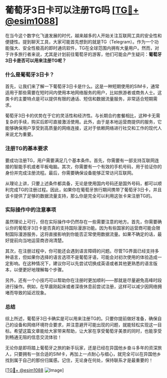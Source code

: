 # 葡萄牙3日卡可以注册TG吗 [[TG💪+ @esim1088](https://t.me/s/esim1088)]

在当今这个数字化飞速发展的时代，越来越多的人开始关注互联网工具的安全性和便捷性。提到聊天工具，大家可能首先想到的就是TG（Telegram）。作为一个功能强大、安全性极高的即时通讯软件，TG在全球范围内拥有大量用户。然而，对于许多旅行者来说，尤其是计划前往葡萄牙的游客，他们可能会产生疑问：**葡萄牙3日卡是否可以用来注册TG呢？**

### 什么是葡萄牙3日卡？

首先，让我们来了解一下葡萄牙3日卡是什么。这是一种短期使用的SIM卡，通常适用于那些需要在短时间内使用本地网络服务的用户，比如旅游者或商务人士。这类卡的主要特点是可以提供有限的通话、短信和数据流量服务，非常适合短期需求。

葡萄牙3日卡的优势在于它的灵活性和经济性。与长期合约套餐相比，这种卡无需复杂的手续，购买后即可直接激活使用。此外，由于是本地运营商提供的服务，它能够确保用户享受到高质量的网络连接，这对于依赖网络进行社交和工作的现代人来说尤为重要。

### 注册TG的基本要求

要成功注册TG，用户需要满足几个基本条件。首先，你需要有一部支持互联网连接的智能手机或者平板电脑。其次，你需要有一个有效的手机号码，用于验证你的身份并完成注册流程。最后，你需要确保设备能够正常访问互联网。

从理论上讲，只要上述条件都具备，无论是使用国内号码还是国外号码，都可以顺利完成TG的注册过程。因此，如果你在葡萄牙旅行期间携带了葡萄牙3日卡，并且该卡提供了足够的数据流量支持，那么你是完全可以利用这张卡来注册TG的。

### 实际操作中的注意事项

虽然理论上可行，但在实际操作中仍然存在一些需要注意的地方。首先，你需要确认你的葡萄牙3日卡是否真的支持国际漫游功能。因为有些国家的运营商可能会限制国际漫游服务，这将直接影响到你能否正常使用数据流量。如果不确定的话，最好提前向当地运营商咨询清楚。

其次，在注册过程中，你可能还会遇到语言障碍的问题。尽管TG界面已经支持多种语言，但如果你选择的语言选项不是葡萄牙语，可能会对初次使用的体验造成一定影响。在这种情况下，建议你可以先尝试切换成英语或者其他更熟悉的语言版本，以便更好地理解每个步骤。

另外，还有一个小技巧可以帮助你在注册时更加顺利——那就是尽量避免高峰时段进行操作。例如，在早晨刚起床或者深夜休息前尝试注册，这样可以减少因网络拥堵而导致的延迟现象。

### 总结

综上所述，葡萄牙3日卡确实是可以用来注册TG的。只要你提前做好准备，确保自己的设备和网络环境符合要求，并注意避开可能出现的问题，就能轻松实现这一目标。希望这篇文章能给大家带来帮助，让大家在享受葡萄牙美景的同时，也能享受到畅通无阻的信息交流体验！

无论你是即将踏上葡萄牙之旅的新手玩家，还是已经在异国他乡奋斗多年的资深旅人，只要拥有一张合适的SIM卡，再加上一点耐心与细心，就完全可以在异国他乡找到属于自己的那份归属感。记住，无论身在何处，保持联系才是最重要的！

[[TG💪+ @esim1088](https://t.me/s/esim1088) ![Image](https://i.postimg.cc/4NQfJmqS/Snipaste-2025-05-13-00-14-12.png)]
